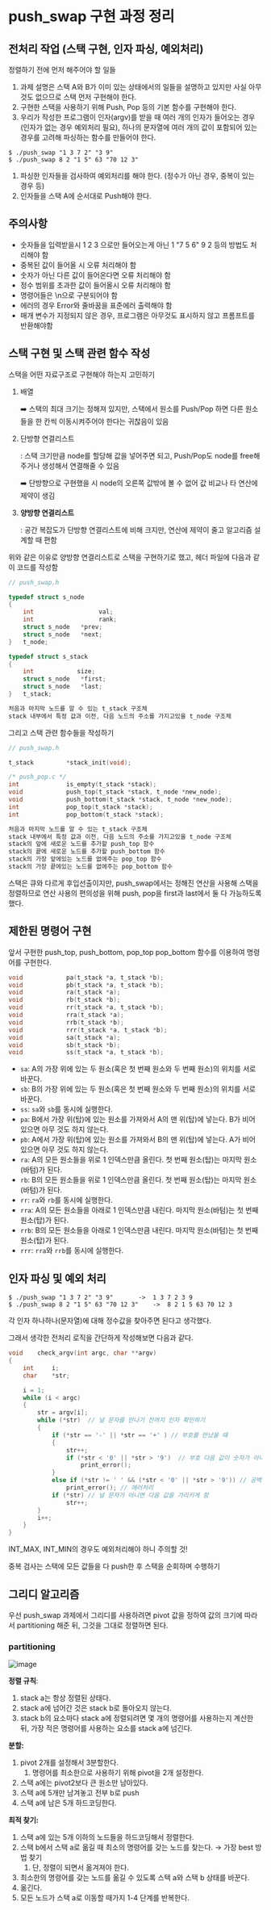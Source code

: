 # push_swap 구현 과정 정리

## 전처리 작업  (스택 구현, 인자 파싱, 예외처리)

정렬하기 전에 먼저 해주어야 할 일들

1. 과제 설명은 스택 A와 B가 이미 있는 상태에서의 일들을 설명하고 있지만 사실 아무것도 없으므로 스택 먼저 구현해야 한다.
2. 구현한 스택을 사용하기 위해 Push, Pop 등의 기본 함수를 구현해야 한다.
3. 우리가 작성한 프로그램이 인자(argv)를 받을 때 여러 개의 인자가 들어오는 경우 (인자가 없는 경우 예외처리 필요), 하나의 문자열에 여러 개의 값이 포함되어 있는 경우를 고려해 파싱하는 함수를 만들어야 한다.

```
$ ./push_swap "1 3 7 2" "3 9"
$ ./push_swap 8 2 "1 5" 63 "70 12 3"
```

1. 파싱한 인자들을 검사하여 예외처리를 해야 한다. (정수가 아닌 경우, 중복이 있는 경우 등)
2. 인자들을 스택 A에 순서대로 Push해야 한다.

## 주의사항

- 숫자들을 입력받을시 1 2 3 으로만 들어오는게 아닌 1 "7 5 6" 9 2 등의 방법도 처리해야 함
- 중복된 값이 들어올 시 오류 처리해야 함
- 숫자가 아닌 다른 값이 들어온다면 오류 처리해야 함
- 정수 범위를 초과한 값이 들어올시 오류 처리해야 함
- 명령어들은 \n으로 구분되어야 함
- 에러의 경우 Error와 줄바꿈을 표준에러 출력해야 함
- 매개 변수가 지정되지 않은 경우, 프로그램은 아무것도 표시하지 않고 프롬프트를 반환해야함

## 스택 구현 및 스택 관련 함수 작성

스택을 어떤 자료구조로 구현해야 하는지 고민하기

1. 배열
    
    ➡️ 스택의 최대 크기는 정해져 있지만, 스택에서 원소를 Push/Pop 하면 다른 원소들을 한 칸씩 이동시켜주어야 한다는 귀찮음이 있음
    
2. 단방향 연결리스트
    
    : 스택 크기만큼 node를 할당해 값을 넣어주면 되고, Push/Pop도 node를 free해주거나 생성해서 연결해줄 수 있음
    
    ➡️ 단방향으로 구현했을 시 node의 오른쪽 값밖에 볼 수 없어 값 비교나 타 연산에 제약이 생김
    
3. **양방향 연결리스트**
    
    : 공간 복잡도가 단방향 연결리스트에 비해 크지만, 연산에 제약이 줄고 알고리즘 설계할 때 편함
    

위와 같은 이유로 양방향 연결리스트로 스택을 구현하기로 했고, 헤더 파일에 다음과 같이 코드를 작성함

```c
// push_swap.h

typedef struct s_node
{
	int				     val;
	int				     rank;
	struct s_node	*prev;
	struct s_node	*next;
}	t_node;

typedef struct s_stack
{
	int            size;
	struct s_node	*first;
	struct s_node	*last;
}	t_stack;

처음과 마지막 노드를 알 수 있는 t_stack 구조체
stack 내부에서 특정 값과 이전, 다음 노드의 주소를 가지고있을 t_node 구조체
```

그리고 스택 관련 함수들을 작성하기

```c
// push_swap.h

t_stack			*stack_init(void);

/* push_pop.c */
int             is_empty(t_stack *stack);
void		    push_top(t_stack *stack, t_node *new_node);
void		    push_bottom(t_stack *stack, t_node *new_node);
int             pop_top(t_stack *stack);
int             pop_bottom(t_stack *stack);

처음과 마지막 노드를 알 수 있는 t_stack 구조체
stack 내부에서 특정 값과 이전, 다음 노드의 주소를 가지고있을 t_node 구조체
stack의 앞에 새로운 노드를 추가할 push_top 함수
stack의 끝에 새로운 노드를 추가할 push_bottom 함수
stack의 가장 앞에있는 노드를 없에주는 pop_top 함수
stack의 가장 끝에있는 노드를 없에주는 pop_bottom 함수
```

스택은 큐와 다르게 후입선출이지만, push_swap에서는 정해진 연산을 사용해 스택을 정렬하므로 연산 사용의 편의성을 위해 push, pop을 first과 last에서 둘 다 가능하도록 했다.

## 제한된 명령어 구현
앞서 구현한 push_top, push_bottom, pop_top pop_bottom 함수를 이용하여 명령어를 구현한다.
```c
void			pa(t_stack *a, t_stack *b);
void			pb(t_stack *a, t_stack *b);
void			ra(t_stack *a);
void			rb(t_stack *b);
void			rr(t_stack *a, t_stack *b);
void			rra(t_stack *a);
void			rrb(t_stack *b);
void			rrr(t_stack *a, t_stack *b);
void			sa(t_stack *a);
void			sb(t_stack *b);
void			ss(t_stack *a, t_stack *b);
```
- `sa`: A의 가장 위에 있는 두 원소(혹은 첫 번째 원소와 두 번째 원소)의 위치를 서로 바꾼다.
- `sb`: B의 가장 위에 있는 두 원소(혹은 첫 번째 원소와 두 번째 원소)의 위치를 서로 바꾼다.
- `ss`: `sa`와 `sb`를 동시에 실행한다.
- `pa`: B에서 가장 위(탑)에 있는 원소를 가져와서 A의 맨 위(탑)에 넣는다. B가 비어 있으면 아무 것도 하지 않는다.
- `pb`: A에서 가장 위(탑)에 있는 원소를 가져와서 B의 맨 위(탑)에 넣는다. A가 비어 있으면 아무 것도 하지 않는다.
- `ra`: A의 모든 원소들을 위로 1 인덱스만큼 올린다. 첫 번째 원소(탑)는 마지막 원소(바텀)가 된다.
- `rb`: B의 모든 원소들을 위로 1 인덱스만큼 올린다. 첫 번째 원소(탑)는 마지막 원소(바텀)가 된다.
- `rr`: `ra`와 `rb`를 동시에 실행한다.
- `rra`: A의 모든 원소들을 아래로 1 인덱스만큼 내린다. 마지막 원소(바텀)는 첫 번째 원소(탑)가 된다.
- `rrb`: B의 모든 원소들을 아래로 1 인덱스만큼 내린다. 마지막 원소(바텀)는 첫 번째 원소(탑)가 된다.
- `rrr`: `rra`와 `rrb`를 동시에 실행한다.

## 인자 파싱 및 예외 처리

```
$ ./push_swap "1 3 7 2" "3 9"		->	1 3 7 2 3 9
$ ./push_swap 8 2 "1 5" 63 "70 12 3"	->	8 2 1 5 63 70 12 3
```

각 인자 하나하나(문자열)에 대해 정수값을 찾아주면 된다고 생각했다.

그래서 생각한 전처리 로직을 간단하게 작성해보면 다음과 같다.

```c
void    check_argv(int argc, char **argv)
{
	int		i;
	char	*str;

	i = 1;
	while (i < argc)
	{
		str = argv[i];
		while (*str)  // 널 문자를 만나기 전까지 인자 확인하기
		{
			if (*str == '-' || *str == '+' ) // 부호를 만났을 때
			{
				str++;
				if (*str < '0' || *str > '9')  // 부호 다음 값이 숫자가 아니라면 에러 처리
					print_error();
			}
			else if (*str != ' ' && (*str < '0' || *str > '9')) // 공백 문자나 숫자가 아닐 때
				print_error(); // 에러처리
			if (*str) // 널 문자가 아니면 다음 값을 가리키게 함
				str++;
		}
		i++;
	}
}
```

INT_MAX, INT_MIN의 경우도 예외처리해야 하니 주의할 것!

중복 검사는 스택에 모든 값들을 다 push한 후 스택을 순회하며 수행하기

## 그리디 알고리즘

우선 push_swap 과제에서 그리디를 사용하려면 pivot 값을 정하여 값의 크기에 따라서 partitioning 해준 뒤, 그것을 그대로 정렬하면 된다.

### partitioning

![image](https://github.com/dpfls0922/42-Seoul/assets/83818069/71d348d0-8b1a-4c72-afac-39a487e58487)


****정렬 규칙****:

1. stack a는 항상 정렬된 상태다.
2. stack a에 넘어간 것은 stack b로 돌아오지 않는다.
3. stack b의 요소마다 stack a에 정렬되려면 몇 개의 명령어를 사용하는지 계산한 뒤, 가장 적은 명령어를 사용하는 요소를 stack a에 넘긴다.

**분할:**

1. pivot 2개를 설정해서 3분할한다.
    1. 명령어를 최소한으로 사용하기 위해 pivot을 2개 설정한다.
2. 스택 a에는 pivot2보다 큰 원소만 남아있다.
3. 스택 a에 5개만 남겨놓고 전부 b로 push
4. 스택 a에 남은 5개 하드코딩한다.

**최적 찾기:**

1. 스택 a에 있는 5개 이하의 노드들을 하드코딩해서 정렬한다.
2. 스택 b에서 스택 a로 옮길 때 최소의 명령어를 갖는 노드를 찾는다. → 가장 best 방법 찾기
    1. 단, 정렬이 되면서 옮겨져야 한다.
3. 최소한의 명령어를 갖는 노드를 옮길 수 있도록 스택 a와 스택 b 상태를 바꾼다.
4. 옮긴다.
5. 모든 노드가 스택 a로 이동할 때가지 1-4 단계를 반복한다.
